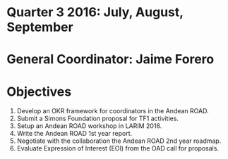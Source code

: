 Quarter 3 2016: July, August, September
========================================

General Coordinator: Jaime Forero
====================

Objectives
==========

1. Develop an OKR framework for coordinators in the Andean ROAD.
2. Submit a Simons Foundation proposal for TF1 activities.
3. Setup an Andean ROAD workshop in LARIM 2016.
4. Write the Andean ROAD 1st year report.
5. Negotiate with the collaboration the Andean ROAD 2nd year roadmap.
6. Evaluate Expression of Interest (EOI) from the OAD call for proposals.

